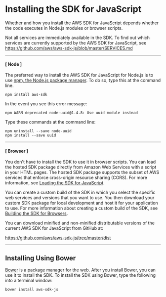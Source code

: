 # Installing the SDK for JavaScript<a name="installing-jssdk"></a>

Whether and how you install the AWS SDK for JavaScript depends whether the code executes in Node\.js modules or browser scripts\.

Not all services are immediately available in the SDK\. To find out which services are currently supported by the AWS SDK for JavaScript, see [https://github\.com/aws/aws\-sdk\-js/blob/master/SERVICES\.md](https://github.com/aws/aws-sdk-js/blob/master/SERVICES.md)

------
#### [ Node ]

The preferred way to install the AWS SDK for JavaScript for Node\.js is to use [npm, the Node\.js package manager](https://www.npmjs.com/)\. To do so, type this at the command line\.

```
npm install aws-sdk
```

In the event you see this error message:

```
npm WARN deprecated node-uuid@1.4.8: Use uuid module instead
```

Type these commands at the command line:

```
npm uninstall --save node-uuid
npm install --save uuid
```

------
#### [ Browser ]

You don't have to install the SDK to use it in browser scripts\. You can load the hosted SDK package directly from Amazon Web Services with a script in your HTML pages\. The hosted SDK package supports the subset of AWS services that enforce cross\-origin resource sharing \(CORS\)\. For more information, see [Loading the SDK for JavaScript](loading-the-jssdk.md)\.

You can create a custom build of the SDK in which you select the specific web services and versions that you want to use\. You then download your custom SDK package for local development and host it for your application to use\. For more information about creating a custom build of the SDK, see [Building the SDK for Browsers](building-sdk-for-browsers.md)\.

You can download minified and non\-minified distributable versions of the current AWS SDK for JavaScript from GitHub at:

[https://github\.com/aws/aws\-sdk\-js/tree/master/dist](https://github.com/aws/aws-sdk-js/tree/master/dist)

------

## Installing Using Bower<a name="w6aac11c11b9"></a>

[Bower](https://bower.io) is a package manager for the web\. After you install Bower, you can use it to install the SDK\. To install the SDK using Bower, type the following into a terminal window:

```
bower install aws-sdk-js
```